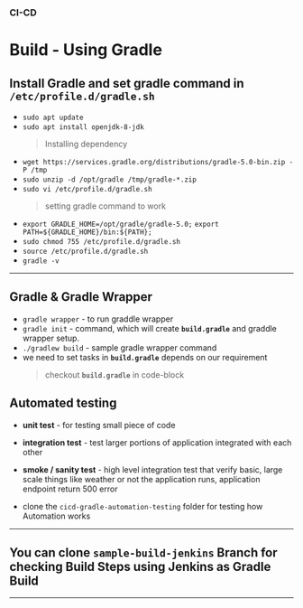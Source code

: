 ### CI-CD
# **Build - Using Gradle**
## Install Gradle and set **gradle** command in `/etc/profile.d/gradle.sh`
- `sudo apt update`
- `sudo apt install openjdk-8-jdk`
  > Installing dependency
- `wget https://services.gradle.org/distributions/gradle-5.0-bin.zip -P /tmp`
- `sudo unzip -d /opt/gradle /tmp/gradle-*.zip`
- `sudo vi /etc/profile.d/gradle.sh`
  > setting gradle command to work
- `export GRADLE_HOME=/opt/gradle/gradle-5.0;`
  `export PATH=${GRADLE_HOME}/bin:${PATH};`
- `sudo chmod 755 /etc/profile.d/gradle.sh`
- `source /etc/profile.d/gradle.sh`
- `gradle -v`
***
## Gradle & Gradle Wrapper
- `gradle wrapper` - to run graddle wrapper
- `gradle init` - command, which will create **`build.gradle`** and graddle wrapper setup.
- `./gradlew build` - sample gradle wrapper command
- we need to set tasks in **`build.gradle`** depends on our requirement
  > checkout **`build.gradle`** in code-block
## Automated testing
- **unit test** - for testing small piece of code
- **integration test** - test larger portions of application integrated with each other
- **smoke / sanity test** - high level integration test that verify basic, large scale things like weather or not the application runs, application endpoint return 500 error

- clone the `cicd-gradle-automation-testing` folder for testing how Automation works
***

## You can clone `sample-build-jenkins` Branch for checking Build Steps using Jenkins as Gradle Build

***
